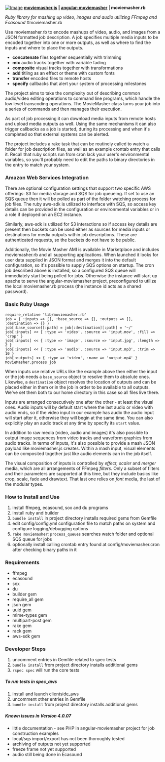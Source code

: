 [![Image](https://github.com/moviemasher/moviemasher.rb/blob/master/README/logo-120x60.png "MovieMasher.com")](http://moviemasher.com)
**[moviemasher.js](https://github.com/moviemasher/moviemasher.js "stands below angular-moviemasher, providing audiovisual playback handling and edit support in a web browser") | [angular-moviemasher](https://github.com/moviemasher/angular-moviemasher "sits between moviemasher.js and moviemasher.rb, providing an editing GUI and simple CMS middleware layer") | moviemasher.rb**

*Ruby library for mashing up video, images and audio utilizing FFmpeg and Ecasound* 
#moviemasher.rb

Use moviemasher.rb to encode mashups of video, audio, and images from a JSON formatted job description. A job specifies multiple media inputs to be encoded together into one or more outputs, as well as where to find the inputs and where to place the outputs. 

- **concatenate** files together sequentially with trimming
- **mix** audio tracks together with variable fading
- **composite** visual tracks together with transformations
- **add** titling as an effect or theme with custom fonts
- **transfer** encoded files to remote hosts
- **specify** callbacks that alert your system of processing milestones

The project aims to take the complexity out of describing common audio/video editing operations to command line programs, which handle the low level transcoding operations. The MovieMasher class turns your job into a series of commands and then manages their execution. 

As part of job processing it can download media inputs from remote hosts and upload media outputs as well. Using the same mechanisms it can also trigger callbacks as a job is started, during its processing and when it's completed so that external systems can be alerted.

The project includes a rake task that can be routinely called to watch a folder for job description files, as well as an example crontab entry that calls it. Recall that ruby scripts run from cron lack your user's environmental variables, so you'll probably need to edit the paths to binary directories in the entry to match your system.

### Amazon Web Services Integration
There are optional configuration settings that support two specific AWS offerings: S3 for media storage and SQS for job queueing. If set to use an SQS queue then it will be polled as part of the folder watching process for job files. The ruby aws-sdk is utilized to interface with SQS, so access key details can be provided in the configuration or environmental variables or in a role if deployed on an EC2 instance. 

Similarly, aws-sdk is utilized for S3 interactions so if access key details are present then buckets can be used either as sources for media inputs or destinations for media outputs within job descriptions. These are authenticated requests, so the buckets do not have to be public.

Additionally, the Movie Masher AMI is available in Marketplace and includes moviemasher.rb and all supporting applications. When launched it looks for  user data supplied in JSON format and merges it into the default configuration, so it's possible to supply SQS options on startup. The cron job described above is installed, so a configured SQS queue will immediately start being polled for jobs. Otherwise the instance will start up apache to serve the angular-moviemasher project, preconfigured to utilize the local moviemasher.rb process (the instance id acts as a shared password).

### Basic Ruby Usage

	require_relative 'lib/moviemasher.rb'
	job = { :inputs => [], :base_source => {}, :outputs => [], :destination => {} }
	job[:base_source][:path] = job[:destination][:path] = '~/'
	job[:inputs] << { :type => 'video', :source => 'input.mov', :fill => 'crop' }
	job[:inputs] << { :type => 'image', :source => 'input.jpg', :length => 2 }
	job[:inputs] << { :type => 'audio', :source => 'input.mp3', :trim => 10 }
	job[:outputs] << { :type => 'video', :name => 'output.mp4' }
	MovieMasher.process job

When inputs use relative URLs like the example above then either the input or the job needs a `base_source` object to resolve them to absolute ones. Likewise, a `destination` object resolves the location of outputs and can be placed either in them or in the job in order to be available to all outputs. We've set them both to our home directory in this case so all files live there. 

Inputs are arranged consecutively one after the other - at least the visual ones. Audio inputs will by default start where the last audio or video with audio ends, so if the video input in our example has audio the audio input will start after it, otherwise they will begin at the same time. You can also explicitly play an audio track at any time by specify its `start` value. 

In addition to raw media (video, audio and images) it's also possible to output image sequences from video tracks and waveform graphics from audio tracks. In terms of inputs, it's also possible to provide a mash JSON payload like moviemasher.js creates. Within a mash input, visual elements can be composited together just like audio elements can in the job itself. 

The visual composition of inputs is controlled by *effect, scaler* and *merger* media, which are all arrangements of FFmpeg *filters*. Only a subset of filters and their parameters are supported at this time, but they include basics like crop, scale, fade and drawtext. That last one relies on *font* media, the last of the modular types. 

### How to Install and Use
1. install ffmpeg, ecasound, sox and du programs
2. install ruby and builder
3. `bundle install` in project directory installs required gems from Gemfile
4. edit config/config.yml configuration file to match paths on system and configure logging/debugging options
5. `rake moviemasher:process_queues` searches watch folder and optional SQS queue for jobs
6. optionally install calling crontab entry found at config/moviemasher.cron after checking binary paths in it

### Requirements
- ffmpeg
- ecasound
- sox
- du
- builder gem
- require_all gem
- json gem
- uuid gem
- mime-types gem
- multipart-post gem
- rake gem
- rack gem
- aws-sdk gem

### Developer Steps
1. uncomment entries in Gemfile related to spec tests
2. `bundle install` from project directory installs additional gems
3. `rspec spec` will run the core tests

##### To run tests in spec_aws
1. install and launch clientside_aws 
2. uncomment other entries in Gemfile 
3. `bundle install` from project directory installs additional gems

##### Known issues in Version 4.0.07
- little documentation - see PHP in angular-moviemasher project for job construction examples
- local/sqs import/export has not been thoroughly tested
- archiving of outputs not yet supported
- freeze frame not yet supported
- audio still being done in Ecasound


